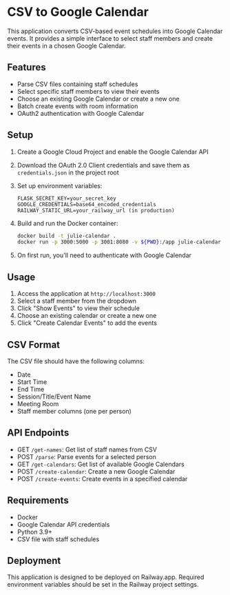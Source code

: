 # CSV to Google Calendar

This application converts CSV-based event schedules into Google Calendar events. It provides a simple interface to select staff members and create their events in a chosen Google Calendar.

## Features

- Parse CSV files containing staff schedules
- Select specific staff members to view their events
- Choose an existing Google Calendar or create a new one
- Batch create events with room information
- OAuth2 authentication with Google Calendar

## Setup

1. Create a Google Cloud Project and enable the Google Calendar API
2. Download the OAuth 2.0 Client credentials and save them as `credentials.json` in the project root
3. Set up environment variables:
   ```
   FLASK_SECRET_KEY=your_secret_key
   GOOGLE_CREDENTIALS=base64_encoded_credentials
   RAILWAY_STATIC_URL=your_railway_url (in production)
   ```

4. Build and run the Docker container:
   ```bash
   docker build -t julie-calendar .
   docker run -p 3000:5000 -p 3001:8080 -v ${PWD}:/app julie-calendar
   ```

5. On first run, you'll need to authenticate with Google Calendar

## Usage

1. Access the application at `http://localhost:3000`
2. Select a staff member from the dropdown
3. Click "Show Events" to view their schedule
4. Choose an existing calendar or create a new one
5. Click "Create Calendar Events" to add the events

## CSV Format

The CSV file should have the following columns:
- Date
- Start Time
- End Time
- Session/Title/Event Name
- Meeting Room
- Staff member columns (one per person)

## API Endpoints

- GET `/get-names`: Get list of staff names from CSV
- POST `/parse`: Parse events for a selected person
- GET `/get-calendars`: Get list of available Google Calendars
- POST `/create-calendar`: Create a new Google Calendar
- POST `/create-events`: Create events in a specified calendar

## Requirements

- Docker
- Google Calendar API credentials
- Python 3.9+
- CSV file with staff schedules

## Deployment

This application is designed to be deployed on Railway.app. Required environment variables should be set in the Railway project settings.

